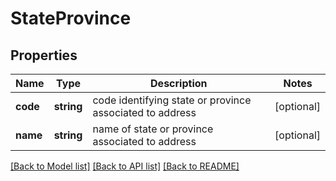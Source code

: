 # StateProvince

## Properties
Name | Type | Description | Notes
------------ | ------------- | ------------- | -------------
**code** | **string** | code identifying state or province associated to address | [optional] 
**name** | **string** | name of state or province associated to address | [optional] 

[[Back to Model list]](../README.md#documentation-for-models) [[Back to API list]](../README.md#documentation-for-api-endpoints) [[Back to README]](../README.md)

